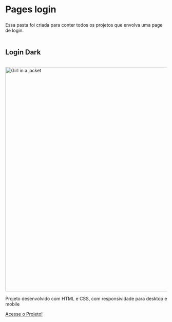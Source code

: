 # Pages login
###
Essa pasta foi criada para conter todos os projetos que envolva uma page de login.
<br/>
<br/>
## Login Dark
<br/>
<a href="https://pages-login.vercel.app/" target="_blank">
  <img src="https://github.com/EuVitorMartins/pages-login/assets/116967876/55060637-167b-4914-a61a-0f35725eff49" alt="Girl in a jacket" width="700" height="auto">
</a> 
<br/>
<p>Projeto desenvolvido com HTML e CSS, com responsividade para desktop e mobile</p>

<a href="https://pages-login.vercel.app/" target="_blank">Acesse o Projeto!</a> 
#

